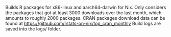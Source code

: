 Builds R packages for x86-linux and aarch64-darwin for Nix.
Only considers the packages that got at least 3000 downloads over the last month,
which amounts to roughly 2000 packages. CRAN packages download data can be found at
https://github.com/rstats-on-nix/top_cran_monthly
Build logs are saved into the logs/ folder.
